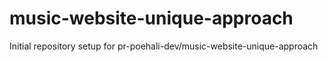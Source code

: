 # music-website-unique-approach

Initial repository setup for pr-poehali-dev/music-website-unique-approach